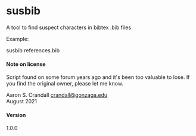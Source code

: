 # susbib

A tool to find suspect characters in bibtex .bib files

Example:

susbib references.bib


#### Note on license

Script found on some forum years ago and it's been too valuable to lose. If you find the original owner, please let me know.

Aaron S. Crandall <crandall@gonzaga.edu>  
August 2021

#### Version

1.0.0

